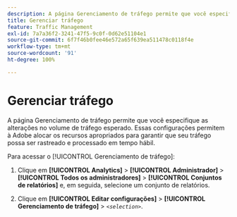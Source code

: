 ```yaml
---
description: A página Gerenciamento de tráfego permite que você especifique as alterações no volume de tráfego esperado. Essas configurações permitem à Adobe alocar os recursos apropriados para garantir que seu tráfego possa ser rastreado e processado em tempo hábil.
title: Gerenciar tráfego
feature: Traffic Management
exl-id: 7a7a36f2-3241-47f5-9c0f-0d62e51104e1
source-git-commit: 6f7f46b0fee46e572a65f639ea511478c0118f4e
workflow-type: tm+mt
source-wordcount: '91'
ht-degree: 100%

---
```


# Gerenciar tráfego

A página Gerenciamento de tráfego permite que você especifique as alterações no volume de tráfego esperado. Essas configurações permitem à Adobe alocar os recursos apropriados para garantir que seu tráfego possa ser rastreado e processado em tempo hábil.

Para acessar o [!UICONTROL Gerenciamento de tráfego]:

1. Clique em **[!UICONTROL Analytics]** > **[!UICONTROL Administrador]** > **[!UICONTROL Todos os administradores]** > **[!UICONTROL Conjuntos de relatórios]** e, em seguida, selecione um conjunto de relatórios.

1. Clique em **[!UICONTROL Editar configurações]** > **[!UICONTROL Gerenciamento de tráfego]** > *`<selection>`*.
